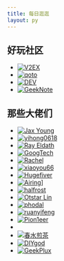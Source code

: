 ```yaml
---
title: 每日逛逛
layout: py
---
```


## 好玩社区
- [![V2EX](https://www.v2ex.com/static/icon-192.png)](https://www.v2ex.com/ "V2EX")
- [![qoto](https://qoto.org/apple-touch-icon.png)](https://qoto.org/ "qoto")
- [![DEV](https://res.cloudinary.com/practicaldev/image/fetch/s--E8ak4Hr1--/c_limit,f_auto,fl_progressive,q_auto,w_32/https://dev-to.s3.us-east-2.amazonaws.com/favicon.ico)](https://dev.to/ "DEV")
- [![GeekNote](https://geeknote.net/assets/favicon-796b8bed7e969bae738cf37c8e84401fe686645e.png)](https://geeknote.net/ "GeekNote")

 
## 那些大佬们
- [![Jax Young](https://jaxvanyang.github.io/assets/images/avatar.png)](https://jaxvanyang.github.io/ "Jax Young")
- [![yihong0618](https://avatars.githubusercontent.com/u/15976103?v=4)](https://yihong.run/ "yihong0618")
- [![Ray Eldath](https://ray-eldath.me/img/avatar.jpg)](https://ray-eldath.me/ "Ray Eldath")
- [![GoogTech](https://cdn.jsdelivr.net/gh/googtech/googtech.github.io@gh-pages/assets/img/profile.png)](https://goog.tech/ "GoogTech")
- [![Rachel](https://avatars.githubusercontent.com/u/13704467?v=4)](https://rachelt.one/zh/ "Rachel")
- [![xiaoyou66](https://img.xiaoyou66.com/images/2020/02/20/tTSY.jpg)](https://xiaoyou66.com/ "xiaoyou66")
- [![Hugefiver](https://gravatar.loli.net/avatar/e114a9517bd545a0f93da5f6a8e3538f)](https://rurilove.moe/ "Hugefiver")
- [![Airing](https://avatars.githubusercontent.com/u/10513408?v=4)](https://me.ursb.me/ "Airing")]
- [![halfrost](https://avatars.githubusercontent.com/u/10825609?v=4)](https://halfrost.com/ "halfrost")
- [![Otstar Lin](https://ixk.me/img/avatar-full.jpg)](https://ixk.me/ "Otstar Lin")
- [![phodal](https://www.phodal.com/static/phodal/images/phodal.jpg)](https://www.phodal.com/blog/ "phodal")
- [![ruanyifeng](https://avatars.githubusercontent.com/u/905434?v=4)](https://www.ruanyifeng.com/ "ruanyifeng")
- [![Pion1eer](https://www.ruanx.net/content/images/size/w100/2020/05/blue.jpeg)](https://www.ruanx.net/ "Pion1eer")
- [](http://greatdk.com/ "DK博客")
- [![春水煎茶](https://writings.sh/assets/images/2017-malta-valletta.png)](https://writings.sh/about "春水煎茶")
- [![DIYgod](https://cdn.jsdelivr.net/gh/DIYgod/hexo-theme-sagiri/source/images/DIYgod-avatar2.webp)](https://diygod.me/ "DIYgod")
- [![GeekPlux](https://avatars.githubusercontent.com/u/3816105?v=4)](https://geekplux.com/ "GeekPlux")
